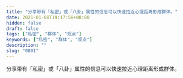```yaml
---
title: "分享带有「私密」或「八卦」属性的信息可以快速拉近心理距离形成群体。"
date: 2021-01-08T19:17:58+08:00
hidden: false
draft: false
tags: ["私密", "群体", "观点"]
keywords: ["私密", "群体", "观点"]
description: ""
slug: "0801"
---
```


分享带有「私密」或「八卦」属性的信息可以快速拉近心理距离形成群体。